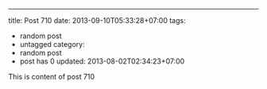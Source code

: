 ---
title: Post 710
date: 2013-09-10T05:33:28+07:00
tags:
  - random post
  - untagged
category:
  - random post
  - post has 0
updated: 2013-08-02T02:34:23+07:00

This is content of post 710